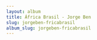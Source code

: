 ```yaml
---
layout: album
title: África Brasil - Jorge Ben
slug: jorgeben-fricabrasil
album_slug: jorgeben-fricabrasil
---
```

